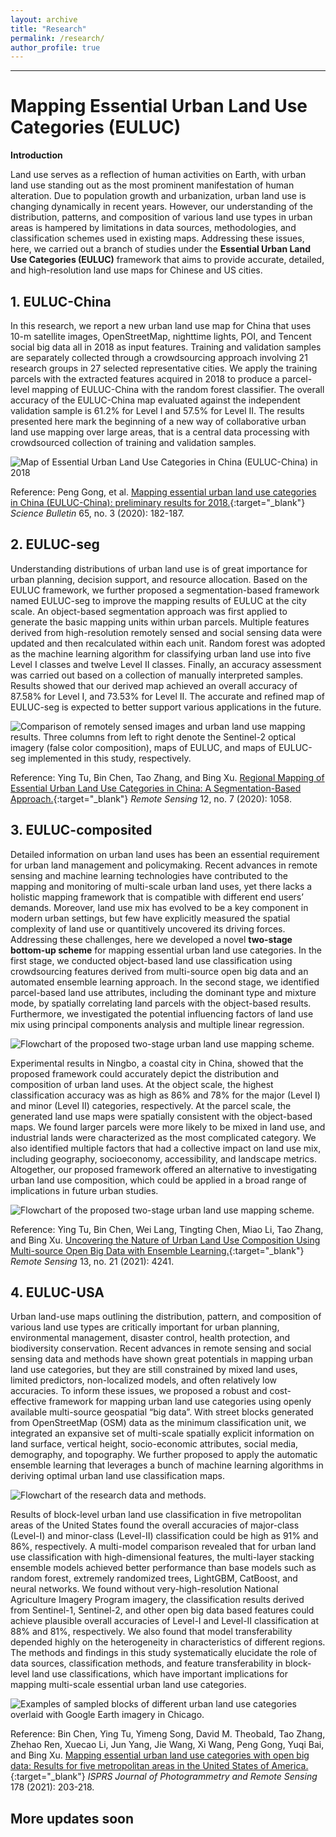 ```yaml
---
layout: archive
title: "Research"
permalink: /research/
author_profile: true
---
```


--------------------------------------------------

Mapping Essential Urban Land Use Categories (EULUC)
======

**Introduction**

Land use serves as a reflection of human activities on Earth, with urban land use standing out as the most prominent manifestation of human alteration. Due to population growth and urbanization, urban land use is changing dynamically in recent years. However, our understanding of the distribution, patterns, and composition of various land use types in urban areas is hampered by limitations in data sources, methodologies, and classification schemes used in existing maps. Addressing these issues, here, we carried out a branch of studies under the **Essential Urban Land Use Categories (EULUC)** framework that aims to provide accurate, detailed, and high-resolution land use maps for Chinese and US cities.


**1. EULUC-China**
------

In this research, we report a new urban land use map for China that uses 10-m satellite images, OpenStreetMap, nighttime lights, POI, and Tencent social big data all in 2018 as input features. Training and validation samples are separately collected through a crowdsourcing approach involving 21 research groups in 27 selected representative cities. We apply the training parcels with the extracted features acquired in 2018 to produce a parcel-level mapping of EULUC-China with the random forest classifier. The overall accuracy of the EULUC-China map evaluated against the independent validation sample is 61.2% for Level I and 57.5% for Level II. The results presented here mark the beginning of a new way of collaborative urban land use mapping over large areas, that is a central data processing with crowdsourced collection of training and validation samples.

![Map of Essential Urban Land Use Categories in China (EULUC-China) in 2018](https://thutyecology.github.io/images/euluc-china-2.png)

Reference: Peng Gong, et al. [Mapping essential urban land use categories in China (EULUC-China): preliminary results for 2018.](https://doi.org/10.1016/j.scib.2019.12.007){:target="_blank"} *Science Bulletin* 65, no. 3 (2020): 182-187.


**2. EULUC-seg**
------

Understanding distributions of urban land use is of great importance for urban planning, decision support, and resource allocation. Based on the EULUC framework, we further proposed a segmentation-based framework named EULUC-seg to improve the mapping results of EULUC at the city scale. An object-based segmentation approach was first applied to generate the basic mapping units within urban parcels. Multiple features derived from high-resolution remotely sensed and social sensing data were updated and then recalculated within each unit. Random forest was adopted as the machine learning algorithm for classifying urban land use into five Level I classes and twelve Level II classes. Finally, an accuracy assessment was carried out based on a collection of manually interpreted samples. Results showed that our derived map achieved an overall accuracy of 87.58% for Level I, and 73.53% for Level II. The accurate and refined map of EULUC-seg is expected to better support various applications in the future.

![Comparison of remotely sensed images and urban land use mapping results. Three columns from left to right denote the Sentinel-2 optical imagery (false color composition), maps of EULUC, and maps of EULUC-seg implemented in this study, respectively.](https://thutyecology.github.io/images/euluc-seg.png)

Reference: Ying Tu, Bin Chen, Tao Zhang, and Bing Xu. [Regional Mapping of Essential Urban Land Use Categories in China: A Segmentation-Based Approach.](https://www.mdpi.com/2072-4292/12/7/1058){:target="_blank"} *Remote Sensing* 12, no. 7 (2020): 1058.


**3. EULUC-composited**
------

Detailed information on urban land uses has been an essential requirement for urban land management and policymaking. Recent advances in remote sensing and machine learning technologies have contributed to the mapping and monitoring of multi-scale urban land uses, yet there lacks a holistic mapping framework that is compatible with different end users’ demands. Moreover, land use mix has evolved to be a key component in modern urban settings, but few have explicitly measured the spatial complexity of land use or quantitively uncovered its driving forces. Addressing these challenges, here we developed a novel **two-stage bottom-up scheme** for mapping essential urban land use categories. In the first stage, we conducted object-based land use classification using crowdsourcing features derived from multi-source open big data and an automated ensemble learning approach. In the second stage, we identified parcel-based land use attributes, including the dominant type and mixture mode, by spatially correlating land parcels with the object-based results. Furthermore, we investigated the potential influencing factors of land use mix using principal components analysis and multiple linear regression.

![Flowchart of the proposed two-stage urban land use mapping scheme.](https://thutyecology.github.io/images/euluc-composited-1.png)

Experimental results in Ningbo, a coastal city in China, showed that the proposed framework could accurately depict the distribution and composition of urban land uses. At the object scale, the highest classification accuracy was as high as 86% and 78% for the major (Level I) and minor (Level II) categories, respectively. At the parcel scale, the generated land use maps were spatially consistent with the object-based maps. We found larger parcels were more likely to be mixed in land use, and industrial lands were characterized as the most complicated category. We also identified multiple factors that had a collective impact on land use mix, including geography, socioeconomy, accessibility, and landscape metrics. Altogether, our proposed framework offered an alternative to investigating urban land use composition, which could be applied in a broad range of implications in future urban studies.
 
![Flowchart of the proposed two-stage urban land use mapping scheme.](https://thutyecology.github.io/images/euluc-composited-2.png)

Reference: Ying Tu, Bin Chen, Wei Lang, Tingting Chen, Miao Li, Tao Zhang, and Bing Xu. [Uncovering the Nature of Urban Land Use Composition Using Multi-source Open Big Data with Ensemble Learning.](https://www.mdpi.com/2072-4292/13/21/4241){:target="_blank"} *Remote Sensing* 13, no. 21 (2021): 4241.


**4. EULUC-USA**
------

Urban land-use maps outlining the distribution, pattern, and composition of various land use types are critically important for urban planning, environmental management, disaster control, health protection, and biodiversity conservation. Recent advances in remote sensing and social sensing data and methods have shown great potentials in mapping urban land use categories, but they are still constrained by mixed land uses, limited predictors, non-localized models, and often relatively low accuracies. To inform these issues, we proposed a robust and cost-effective framework for mapping urban land use categories using openly available multi-source geospatial “big data”. With street blocks generated from OpenStreetMap (OSM) data as the minimum classification unit, we integrated an expansive set of multi-scale spatially explicit information on land surface, vertical height, socio-economic attributes, social media, demography, and topography. We further proposed to apply the automatic ensemble learning that leverages a bunch of machine learning algorithms in deriving optimal urban land use classification maps.

![Flowchart of the research data and methods.](https://thutyecology.github.io/images/euluc-usa-1.png)

Results of block-level urban land use classification in five metropolitan areas of the United States found the overall accuracies of major-class (Level-I) and minor-class (Level-II) classification could be high as 91% and 86%, respectively. A multi-model comparison revealed that for urban land use classification with high-dimensional features, the multi-layer stacking ensemble models achieved better performance than base models such as random forest, extremely randomized trees, LightGBM, CatBoost, and neural networks. We found without very-high-resolution National Agriculture Imagery Program imagery, the classification results derived from Sentinel-1, Sentinel-2, and other open big data based features could achieve plausible overall accuracies of Level-I and Level-II classification at 88% and 81%, respectively. We also found that model transferability depended highly on the heterogeneity in characteristics of different regions. The methods and findings in this study systematically elucidate the role of data sources, classification methods, and feature transferability in block-level land use classifications, which have important implications for mapping multi-scale essential urban land use categories.

![Examples of sampled blocks of different urban land use categories overlaid with Google Earth imagery in Chicago.](https://thutyecology.github.io/images/euluc-usa-2.jpeg)

Reference: Bin Chen, Ying Tu, Yimeng Song, David M. Theobald, Tao Zhang, Zhehao Ren, Xuecao Li, Jun Yang, Jie Wang, Xi Wang, Peng Gong, Yuqi Bai, and Bing Xu. [Mapping essential urban land use categories with open big data: Results for five metropolitan areas in the United States of America.](https://doi.org/10.1016/j.isprsjprs.2021.06.010){:target="_blank"} *ISPRS Journal of Photogrammetry and Remote Sensing* 178 (2021): 203-218.


More updates soon
------
